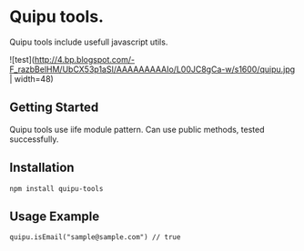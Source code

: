 # Quipu tools.
Quipu tools include usefull javascript utils.
 
![test](http://4.bp.blogspot.com/-F_razbBelHM/UbCX53p1aSI/AAAAAAAAAIo/L00JC8gCa-w/s1600/quipu.jpg | width=48)

## Getting Started
Quipu tools use iife module pattern. Can use public methods, tested successfully.

## Installation
```
npm install quipu-tools
```

## Usage Example
```
quipu.isEmail("sample@sample.com") // true
```

